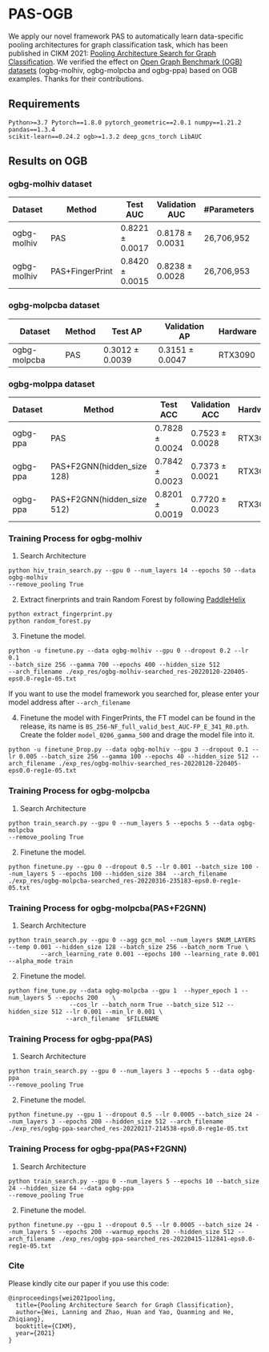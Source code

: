 # PAS-OGB
We apply our novel framework PAS to automatically learn data-specific pooling architectures for graph classification task, which has been published in CIKM 2021: [Pooling Architecture Search for Graph Classification](https://arxiv.org/pdf/2108.10587.pdf).
We verified the effect on [Open Graph Benchmark (OGB) datasets](https://ogb.stanford.edu/docs/leader_graphprop/) (ogbg-molhiv, ogbg-molpcba and ogbg-ppa) based on OGB examples. Thanks for their contributions.

## Requirements
```
Python>=3.7 Pytorch==1.8.0 pytorch_geometric==2.0.1 numpy==1.21.2 pandas==1.3.4 
scikit-learn==0.24.2 ogb>=1.3.2 deep_gcns_torch LibAUC 
```

## Results on OGB
### ogbg-molhiv dataset

|  Dataset   | Method  | Test AUC   | Validation AUC  | #Parameters |Hardware  |
|  ----  | ----  | ----  | ----  |----  |----  |
| ogbg-molhiv  | PAS | 0.8221 ± 0.0017  | 0.8178 ± 0.0031 |26,706,952| RTX3090 |
| ogbg-molhiv  | PAS+FingerPrint | 0.8420 ± 0.0015  | 0.8238 ± 0.0028 | 26,706,953| RTX3090 |


### ogbg-molpcba dataset

|  Dataset   | Method  | Test AP   | Validation AP   |Hardware  |
|  ----  | ----  | ----  | ----  |----  |
| ogbg-molpcba  | PAS | 0.3012 ± 0.0039  | 0.3151 ± 0.0047 | RTX3090 |

### ogbg-molppa dataset


|  Dataset   | Method  | Test ACC   | Validation ACC  |Hardware  |
|  ----  | ----  | ----  | ----  |----  |
| ogbg-ppa  | PAS | 0.7828 ± 0.0024  | 0.7523 ± 0.0028 | RTX3090 |
| ogbg-ppa  | PAS+F2GNN(hidden_size 128) | 0.7842 ± 0.0023  | 0.7373 ± 0.0021 | RTX3090 |
| ogbg-ppa  | PAS+F2GNN(hidden_size 512) | 0.8201 ± 0.0019  | 0.7720 ± 0.0023 | RTX3090 |


### Training Process for ogbg-molhiv
 1. Search Architecture

```
python hiv_train_search.py --gpu 0 --num_layers 14 --epochs 50 --data ogbg-molhiv
--remove_pooling True
```
2. Extract finerprints and train Random Forest by following [PaddleHelix](https://github.com/PaddlePaddle/PaddleHelix/tree/dev/competition/ogbg_molhiv)
```
python extract_fingerprint.py
python random_forest.py
```
3. Finetune the model.

```
python -u finetune.py --data ogbg-molhiv --gpu 0 --dropout 0.2 --lr 0.1 
--batch_size 256 --gamma 700 --epochs 400 --hidden_size 512 
--arch_filename ./exp_res/ogbg-molhiv-searched_res-20220120-220405-eps0.0-reg1e-05.txt
```
If you want to use the model framework you searched for, please enter your model address after ```--arch_filename```

4. Finetune the model with FingerPrints, the FT model can be found in the release, its name is ```BS_256-NF_full_valid_best_AUC-FP_E_341_R0.pth```.
Create the folder ```model_0206_gamma_500``` and drage the model file into it.

```
python -u finetune_Drop.py --data ogbg-molhiv --gpu 3 --dropout 0.1 --lr 0.005 --batch_size 256 --gamma 100 --epochs 40 --hidden_size 512 --arch_filename ./exp_res/ogbg-molhiv-searched_res-20220120-220405-eps0.0-reg1e-05.txt
```

### Training Process for ogbg-molpcba

 1. Search Architecture
```
python train_search.py --gpu 0 --num_layers 5 --epochs 5 --data ogbg-molpcba
--remove_pooling True
```
2. Finetune the model.

```
python finetune.py --gpu 0 --dropout 0.5 --lr 0.001 --batch_size 100 --num_layers 5 --epochs 100 --hidden_size 384  --arch_filename ./exp_res/ogbg-molpcba-searched_res-20220316-235183-eps0.0-reg1e-05.txt
```

### Training Process for ogbg-molpcba(PAS+F2GNN)

 1. Search Architecture
```
python train_search.py --gpu 0 --agg gcn_mol --num_layers $NUM_LAYERS --temp 0.001 --hidden_size 128 --batch_size 256 --batch_norm True \
         --arch_learning_rate 0.001 --epochs 100 --learning_rate 0.001 --alpha_mode train
```
2. Finetune the model.

```
python fine_tune.py --data ogbg-molpcba --gpu 1  --hyper_epoch 1 --num_layers 5 --epochs 200    \
                 --cos_lr --batch_norm True --batch_size 512 --hidden_size 512 --lr 0.001 --min_lr 0.001 \
                --arch_filename  $FILENAME
```



### Training Process for ogbg-ppa(PAS)

 1. Search Architecture
```
python train_search.py --gpu 0 --num_layers 3 --epochs 5 --data ogbg-ppa
--remove_pooling True
```
2. Finetune the model.

```
python finetune.py --gpu 1 --dropout 0.5 --lr 0.0005 --batch_size 24 --num_layers 3 --epochs 200 --hidden_size 512 --arch_filename ./exp_res/ogbg-ppa-searched_res-20220217-214538-eps0.0-reg1e-05.txt
```

### Training Process for ogbg-ppa(PAS+F2GNN)

 1. Search Architecture
```
python train_search.py --gpu 0 --num_layers 5 --epochs 10 --batch_size 24 --hidden_size 64 --data ogbg-ppa
--remove_pooling True
```
2. Finetune the model.

```
python finetune.py --gpu 1 --dropout 0.5 --lr 0.0005 --batch_size 24 --num_layers 5 --epochs 200 --warmup_epochs 20 --hidden_size 512 --arch_filename ./exp_res/ogbg-ppa-searched_res-20220415-112841-eps0.0-reg1e-05.txt
```

### Cite
Please kindly cite our paper if you use this code:
```
@inproceedings{wei2021pooling,
  title={Pooling Architecture Search for Graph Classification},
  author={Wei, Lanning and Zhao, Huan and Yao, Quanming and He, Zhiqiang},
  booktitle={CIKM},
  year={2021}
}
```
